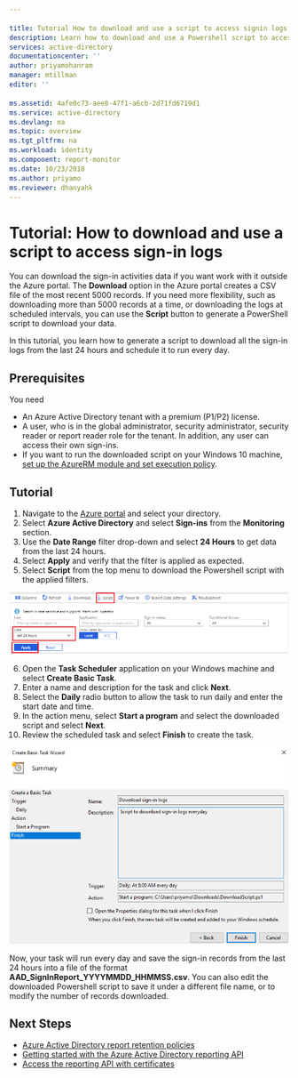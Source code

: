 ```yaml
---

title: Tutorial How to download and use a script to access signin logs | Microsoft Docs
description: Learn how to download and use a Powershell script to access signin logs.
services: active-directory
documentationcenter: ''
author: priyamohanram
manager: mtillman
editor: ''

ms.assetid: 4afe0c73-aee8-47f1-a6cb-2d71fd6719d1
ms.service: active-directory
ms.devlang: na
ms.topic: overview
ms.tgt_pltfrm: na
ms.workload: identity
ms.component: report-monitor
ms.date: 10/23/2018
ms.author: priyamo
ms.reviewer: dhanyahk  
---
```


# Tutorial: How to download and use a script to access sign-in logs

You can download the sign-in activities data if you want work with it outside the Azure portal. The **Download** option in the Azure portal creates a CSV file of the most recent 5000 records. If you need more flexibility, such as downloading more than 5000 records at a time, or downloading the logs at scheduled intervals, you can use the **Script** button to generate a PowerShell script to download your data.

In this tutorial, you learn how to generate a script to download all the sign-in logs from the last 24 hours and schedule it to run every day. 

## Prerequisites

You need

* An Azure Active Directory tenant with a premium (P1/P2) license. 
* A user, who is in the global administrator, security administrator, security reader or report reader role for the tenant. In addition, any user can access their own sign-ins. 
* If you want to run the downloaded script on your Windows 10 machine, [set up the AzureRM module and set execution policy](concept-sign-ins.md#running-the-script-on-a-windows-10-machine).

## Tutorial

1. Navigate to the [Azure portal](https://portal.azure.com) and select your directory.
2. Select **Azure Active Directory** and select **Sign-ins** from the **Monitoring** section. 
3. Use the **Date Range** filter drop-down and select **24 Hours** to get data from the last 24 hours. 
4. Select **Apply** and verify that the filter is applied as expected. 
5. Select **Script** from the top menu to download the Powershell script with the applied filters.

![Download script](./media/tutorial-signin-logs-download-script/download-script.png)
     
6. Open the **Task Scheduler** application on your Windows machine and select **Create Basic Task**.
7. Enter a name and description for the task and click **Next**.
8. Select the **Daily** radio button to allow the task to run daily and enter the start date and time.
9. In the action menu, select **Start a program** and select the downloaded script and select **Next**. 
10. Review the scheduled task and select **Finish** to create the task.

![Create task](./media/tutorial-signin-logs-download-script/create-task.png)

Now, your task will run every day and save the sign-in records from the last 24 hours into a file of the format **AAD_SignInReport_YYYYMMDD_HHMMSS.csv**. You can also edit the downloaded Powershell script to save it under a different file name, or to modify the number of records downloaded. 

## Next Steps

* [Azure Active Directory report retention policies](reference-reports-data-retention.md)
* [Getting started with the Azure Active Directory reporting API](concept-reporting-api.md)
* [Access the reporting API with certificates](tutorial-access-api-with-certificates.md)
